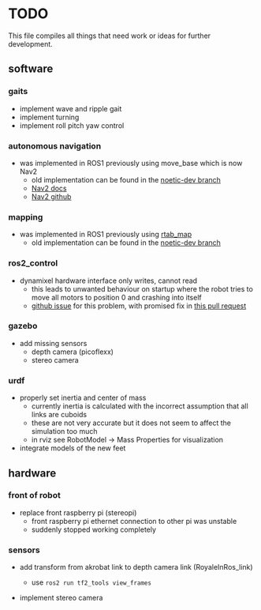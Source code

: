 # TODO

This file compiles all things that need work or ideas for further development.

## software

### gaits
- implement wave and ripple gait
- implement turning
- implement roll pitch yaw control

### autonomous navigation
- was implemented in ROS1 previously using move_base which is now Nav2
    - old implementation can be found in the [noetic-dev branch](https://github.com/informatik-mannheim/akrobat/tree/noetic-dev)
    - [Nav2 docs](https://docs.nav2.org/)
    - [Nav2 github](https://github.com/ros-navigation/navigation2)

### mapping
- was implemented in ROS1 previously using [rtab_map](https://wiki.ros.org/rtabmap_ros/noetic_and_newer)
    - old implementation can be found in the [noetic-dev branch](https://github.com/informatik-mannheim/akrobat/tree/noetic-dev)

### ros2_control

- dynamixel hardware interface only writes, cannot read
    - this leads to unwanted behaviour on startup where the robot tries to move all motors to position 0 and crashing into itself
    - [github issue](https://github.com/dynamixel-community/dynamixel_hardware/issues/90#issuecomment-2243505547) for this problem, with promised fix in [this pull request](https://github.com/dynamixel-community/dynamixel_hardware/pull/89)

### gazebo

- add missing sensors
    - depth camera (picoflexx)
    - stereo camera

### urdf

- properly set inertia and center of mass
    - currently inertia is calculated with the incorrect assumption that all links are cuboids
    - these are not very accurate but it does not seem to affect the simulation too much
    - in rviz see RobotModel -> Mass Properties for visualization
- integrate models of the new feet


## hardware

### front of robot

- replace front raspberry pi (stereopi)
    - front raspberry pi ethernet connection to other pi was unstable
    - suddenly stopped working completely

### sensors

- add transform from akrobat link to depth camera link (RoyaleInRos_link)
    - use `ros2 run tf2_tools view_frames`

- implement stereo camera